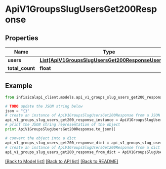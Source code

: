 # ApiV1GroupsSlugUsersGet200Response


## Properties
Name | Type | Description | Notes
------------ | ------------- | ------------- | -------------
**users** | [**List[ApiV1GroupsSlugUsersGet200ResponseUsersInner]**](ApiV1GroupsSlugUsersGet200ResponseUsersInner.md) |  | 
**total_count** | **float** |  | 

## Example

```python
from infisicalapi_client.models.api_v1_groups_slug_users_get200_response import ApiV1GroupsSlugUsersGet200Response

# TODO update the JSON string below
json = "{}"
# create an instance of ApiV1GroupsSlugUsersGet200Response from a JSON string
api_v1_groups_slug_users_get200_response_instance = ApiV1GroupsSlugUsersGet200Response.from_json(json)
# print the JSON string representation of the object
print ApiV1GroupsSlugUsersGet200Response.to_json()

# convert the object into a dict
api_v1_groups_slug_users_get200_response_dict = api_v1_groups_slug_users_get200_response_instance.to_dict()
# create an instance of ApiV1GroupsSlugUsersGet200Response from a dict
api_v1_groups_slug_users_get200_response_from_dict = ApiV1GroupsSlugUsersGet200Response.from_dict(api_v1_groups_slug_users_get200_response_dict)
```
[[Back to Model list]](../README.md#documentation-for-models) [[Back to API list]](../README.md#documentation-for-api-endpoints) [[Back to README]](../README.md)


